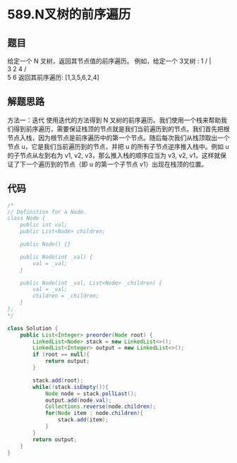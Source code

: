 # 589.N叉树的前序遍历

## 题目
给定一个 N 叉树，返回其节点值的前序遍历。
例如，给定一个 3叉树 :
           1
        /  |  \
       3   2   4
      / \
     5   6
返回其前序遍历: [1,3,5,6,2,4]

## 解题思路
方法一：迭代
使用迭代的方法得到 N 叉树的前序遍历。我们使用一个栈来帮助我们得到前序遍历，需要保证栈顶的节点就是我们当前遍历到的节点。我们首先把根节点入栈，因为根节点是前序遍历中的第一个节点。随后每次我们从栈顶取出一个节点 u，它是我们当前遍历到的节点，并把 u 的所有子节点逆序推入栈中。例如 u 的子节点从左到右为 v1, v2, v3，那么推入栈的顺序应当为 v3, v2, v1，这样就保证了下一个遍历到的节点（即 u 的第一个子节点 v1）出现在栈顶的位置。

## 代码
```java
/*
// Definition for a Node.
class Node {
    public int val;
    public List<Node> children;

    public Node() {}

    public Node(int _val) {
        val = _val;
    }

    public Node(int _val, List<Node> _children) {
        val = _val;
        children = _children;
    }
};
*/

class Solution {
    public List<Integer> preorder(Node root) {
        LinkedList<Node> stack = new LinkedList<>();
        LinkedList<Integer> output = new LinkedList<>();
        if (root == null){
            return output;
        }  

        stack.add(root);
        while(!stack.isEmpty()){
            Node node = stack.pollLast();
            output.add(node.val);
            Collections.reverse(node.children);
            for(Node item : node.children){
                stack.add(item);
            }
        }    
        return output;  
    }
}
```
